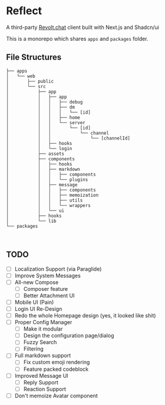 # Reflect

A third-party [Revolt.chat](https://revolt.chat) client built with Next.js and Shadcn/ui

This is a monorepo which shares `apps` and `packages` folder.

## File Structures

```
├── apps
│   └── web
│       ├── public
│       └── src
│           ├── app
│           │   ├── app
│           │   │   ├── debug
│           │   │   ├── dm
│           │   │   │   └── [id]
│           │   │   ├── home
│           │   │   └── server
│           │   │       └── [id]
│           │   │           └── channel
│           │   │               └── [channelId]
│           │   ├── hooks
│           │   └── login
│           ├── assets
│           ├── components
│           │   ├── hooks
│           │   ├── markdown
│           │   │   ├── components
│           │   │   └── plugins
│           │   ├── message
│           │   │   ├── components
│           │   │   ├── memoization
│           │   │   ├── utils
│           │   │   └── wrappers
│           │   └── ui
│           ├── hooks
│           └── lib
└── packages



```

## TODO

- [ ] Localization Support (via Paraglide)
- [ ] Improve System Messages
- [ ] All-new Compose
    - [ ] Composer feature
    - [ ] Better Attachment UI
- [ ] Mobile UI (Pain)
- [ ] Login UI Re-Design
- [ ] Redo the whole Homepage design (yes, it looked like shit)
- [ ] Proper Config Manager
    - [ ] Make it modular
    - [ ] Design the configuration page/dialog
    - [ ] Fuzzy Search
    - [ ] Filtering
- [ ] Full markdown support
    - [ ] Fix custom emoji rendering
    - [ ] Feature packed codeblock
- [ ] Improved Message UI
    - [ ] Reply Support
    - [ ] Reaction Support
- [ ] Don't memoize Avatar component
